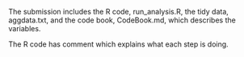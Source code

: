 The submission includes the R code, run_analysis.R, the tidy data, aggdata.txt, and the code book, CodeBook.md, which describes the variables.

The R code has comment which explains what each step is doing.
